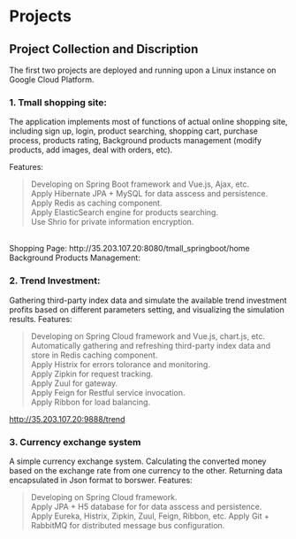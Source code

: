 # Projects
## Project Collection and Discription
   The first two projects are deployed and running upon a Linux instance on Google Cloud Platform.

### 1. Tmall shopping site: <br> 
   The application implements most of functions of actual online shopping site, including sign up, login, product searching, shopping cart, purchase process, products rating, Background products management (modify products, add images, deal with orders, etc).
   
   Features:<br> 
   >Developing on Spring Boot framework and Vue.js, Ajax, etc.<br> 
   >Apply Hibernate JPA + MySQL for data asscess and persistence.<br> 
   >Apply Redis as caching component.<br> 
   >Apply ElasticSearch engine for products searching.<br> 
   >Use Shrio for private information encryption.<br> 
   <br> 
   Shopping Page: http://35.203.107.20:8080/tmall_springboot/home <br> 
   Background Products Management:  <br> 

### 2. Trend Investment: <br>
   Gathering third-party index data and simulate the available trend investment profits based on different parameters setting, and visualizing the simulation results.
   Features:<br> 
   > Developing on Spring Cloud framework and Vue.js, chart.js, etc.<br> 
   > Automatically gathering and refreshing third-party index data and store in Redis caching component.<br> 
   > Apply Histrix for errors tolorance and monitoring.<br> 
   > Apply Zipkin for request tracking.<br> 
   > Apply Zuul for gateway.<br> 
   > Apply Feign for Restful service invocation.<br> 
   > Apply Ribbon for load balancing.<br> 
   
   http://35.203.107.20:9888/trend <br> 


### 3. Currency exchange system
   A simple currency exchange system. Calculating the converted money based on the exchange rate from one currency to the other. Returning data encapsulated in Json format to borswer.
   Features:<br> 
   > Developing on Spring Cloud framework.<br> 
   > Apply JPA + H5 database for for data asscess and persistence.<br> 
   > Apply Eureka, Histrix, Zipkin, Zuul, Feign, Ribbon, etc.
   > Apply Git + RabbitMQ for distributed message bus configuration.<br> 
   

